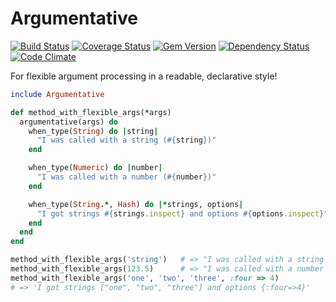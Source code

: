 # Argumentative

[![Build Status](https://travis-ci.org/dillonkearns/argumentative.png)](https://travis-ci.org/dillonkearns/argumentative)
[![Coverage Status](https://coveralls.io/repos/dillonkearns/argumentative/badge.png?branch=master)](https://coveralls.io/r/dillonkearns/argumentative)
[![Gem Version](https://fury-badge.herokuapp.com/rb/argumentative.png)](http://badge.fury.io/rb/argumentative)
[![Dependency Status](https://gemnasium.com/dillonkearns/argumentative.png)](https://gemnasium.com/dillonkearns/argumentative)
[![Code Climate](https://codeclimate.com/github/dillonkearns/argumentative.png)](https://codeclimate.com/github/dillonkearns/argumentative)


 For flexible argument processing in a readable, declarative style!

```ruby
include Argumentative

def method_with_flexible_args(*args)
  argumentative(args) do
    when_type(String) do |string|
      "I was called with a string (#{string})"
    end

    when_type(Numeric) do |number|
      "I was called with a number (#{number})"
    end

    when_type(String.*, Hash) do |*strings, options|
      "I got strings #{strings.inspect} and options #{options.inspect}"
    end
  end
end

method_with_flexible_args('string')   # => "I was called with a string (string)"
method_with_flexible_args(123.5)      # => "I was called with a number (123.5)"
method_with_flexible_args('one', 'two', 'three', :four => 4)
# => 'I got strings ["one", "two", "three"] and options {:four=>4}'
```
